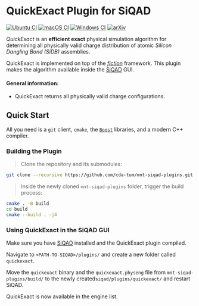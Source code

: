# QuickExact Plugin for SiQAD

[![Ubuntu CI](https://img.shields.io/github/actions/workflow/status/cda-tum/mnt-siqad-plugins/ubuntu.yml?label=Ubuntu&logo=ubuntu&style=flat-square)](https://github.com/cda-tum/mnt-siqad-plugins/actions/workflows/ubuntu.yml)
[![macOS CI](https://img.shields.io/github/actions/workflow/status/cda-tum/mnt-siqad-plugins/macos.yml?label=macOS&logo=apple&style=flat-square)](https://github.com/cda-tum/mnt-siqad-plugins/actions/workflows/macos.yml)
[![Windows CI](https://img.shields.io/github/actions/workflow/status/cda-tum/mnt-siqad-plugins/windows.yml?label=Windows&logo=windows&style=flat-square)](https://github.com/cda-tum/mnt-siqad-plugins/actions/workflows/windows.yml)
[![arXiv](https://img.shields.io/static/v1?label=arXiv&message=2303.03422&color=informational&style=flat-square)](http://arxiv.org/abs/2303.03422)

*QuickExact* is an **efficient exact** physical simulation algorithm for determining all physically valid charge
distribution of
atomic *Silicon Dangling Bond (SiDB)* assemblies.

QuickExact is implemented on top of the [*fiction*](https://github.com/cda-tum/fiction/) framework. This plugin makes
the
algorithm available inside the [SiQAD](https://github.com/siqad/siqad) GUI.

#### General information:

- QuickExact returns all physically valid charge configurations.

## Quick Start

All you need is a `git` client, `cmake`, the [`Boost`](https://www.boost.org/) libraries, and a modern C++ compiler.

### Building the Plugin

> Clone the repository and its submodules:

```bash
git clone --recursive https://github.com/cda-tum/mnt-siqad-plugins.git
```

> Inside the newly cloned `mnt-siqad-plugins` folder, trigger the build process:

```bash
cmake . -B build
cd build
cmake --build . -j4
```

### Using QuickExact in the SiQAD GUI

Make sure you have [SiQAD](https://github.com/siqad/siqad) installed and the QuickExact plugin compiled.

Navigate to `<PATH-TO-SIQAD>/plugins/` and create a new folder called `quickexact`.

Move the `quickexact` binary and the `quickexact.physeng` file from `mnt-siqad-plugins/build/` to the newly
created`siqad/plugins/quickexact/` and restart SiQAD.

QuickExact is now available in the engine list.

